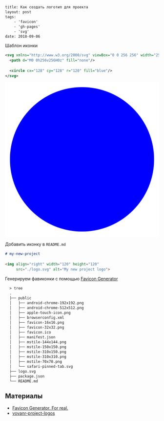 ```
title: Как создать логотип для проекта
layout: post
tags:
    - 'favicon'
    - 'gh-pages'
    - 'svg'
date: 2018-09-06
```


Шаблон иконки
```svg
<svg xmlns="http://www.w3.org/2000/svg" viewBox="0 0 256 256" width="256" height="256">
  <path d="M0 0h256v256H0z" fill="none"/>

  <circle cx="128" cy="128" r="120" fill="blue"/>
</svg>
```
![Logo template](/images/create-project-logo/logo-template.svg)


Добавить иконку в `README.md`
```md
# my-new-project

<img align="right" width="120" height="120"
     src="./logo.svg" alt="My new project logo">
```


Генерируем фавиконки с помощью [Favicon Generator](https://realfavicongenerator.net/)

```shell
  > tree
  .
  ├── public
  │   ├── android-chrome-192x192.png
  │   ├── android-chrome-512x512.png
  │   ├── apple-touch-icon.png
  │   ├── browserconfig.xml
  │   ├── favicon-16x16.png
  │   ├── favicon-32x32.png
  │   ├── favicon.ico
  │   ├── manifest.json
  │   ├── mstile-144x144.png
  │   ├── mstile-150x150.png
  │   ├── mstile-310x150.png
  │   ├── mstile-310x310.png
  │   ├── mstile-70x70.png
  │   └── safari-pinned-tab.svg
  ├── logo.svg
  ├── package.json
  └── README.md
```


## Материалы
- [Favicon Generator. For real.](https://realfavicongenerator.net/)
- [vovanr-project-logos](https://github.com/VovanR/vovanr-project-logos)
